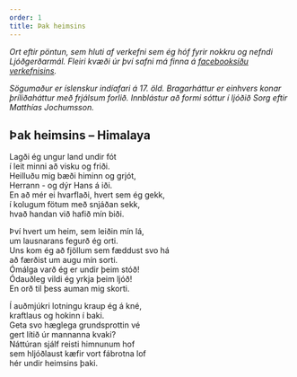 ```yaml
---
order: 1
title: Þak heimsins
---
```


*Ort eftir pöntun, sem hluti af verkefni sem ég hóf fyrir nokkru og nefndi Ljóðgerðarmál. Fleiri kvæði úr því safni má finna á [facebooksíðu verkefnisins](https://www.facebook.com/ljodgerdarmal).*

*Sögumaður er íslenskur indíafari á 17. öld. Bragarháttur er einhvers konar þríliðaháttur með frjálsum forlið. Innblástur að formi sóttur í ljóðið Sorg eftir Matthías Jochumsson.*

## Þak heimsins – Himalaya

Lagði ég ungur land undir fót  
í leit minni að visku og friði.  
Heilluðu mig bæði himinn og grjót,  
Herrann - og dýr Hans á iði.  
En að mér ei hvarflaði, hvert sem ég gekk,  
í kolugum fötum með snjáðan sekk,  
hvað handan við hafið mín biði.

Því hvert um heim, sem leiðin mín lá,  
um lausnarans fegurð ég orti.  
Uns kom ég að fjöllum sem fæddust svo há  
að færðist um augu mín sorti.  
Ómálga varð ég er undir þeim stóð!  
Ódauðleg vildi ég yrkja þeim ljóð!  
En orð til þess auman mig skorti.

Í auðmjúkri lotningu kraup ég á kné,  
kraftlaus og hokinn í baki.  
Geta svo hæglega grundsprottin vé  
gert lítið úr mannanna kvaki?  
Náttúran sjálf reisti himnunum hof  
sem hljóðlaust kæfir vort fábrotna lof  
hér undir heimsins þaki.
